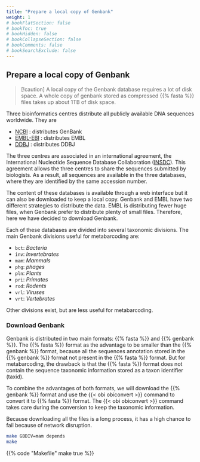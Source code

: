 ```yaml
---
title: "Prepare a local copy of Genbank"
weight: 1
# bookFlatSection: false
# bookToc: true
# bookHidden: false
# bookCollapseSection: false
# bookComments: false
# bookSearchExclude: false
---
```


## Prepare a local copy of Genbank

> [!caution] A local copy of the Genbank database requires a lot of disk space.
> A whole copy of genbank stored as compressed {{% fasta %}} files takes up about 1TB of disk
> space.

Three bioinformatics centres distribute all publicly available DNA sequences worldwide. They are

- [NCBI](https://www.ncbi.nlm.nih.gov/genome/) : distributes GenBank
- [EMBL-EBI](https://www.ebi.ac.uk/ena/data/view/home) : distributes EMBL
- [DDBJ](https://www.ddbj.nig.ac.jp/ddbj/index-e.html) : distributes DDBJ

The three centres are associated in an international agreement, the International Nucleotide Sequence Database Collaboration ([INSDC](https://www.insdc.org/)). This agreement allows the three centres to share the sequences submitted by biologists. As a result, all sequences are available in the three databases, where they are identified by the same accession number.

The content of these databases is available through a web interface but it can also be downloaded to keep a local copy. Genbank and EMBL have two different strategies to distribute the data. EMBL is distributing fewer huge files, when Genbank prefer to distribute plenty of small files. Therefore, here we have decided to download Genbank.

Each of these databases are divided into several taxonomic divisions. The main Genbank divisions useful for metabarcoding are:

- `bct`: *Bacteria*
- `inv`: *Invertebrates*
- `mam`: *Mammals*
- `phg`: *phages*
- `pln`: *Plants*
- `pri`: *Primates*
- `rod`: *Rodents*
- `vrl`: *Viruses*
- `vrt`: *Vertebrates*

Other divisions exist, but are less useful for metabarcoding.

### Download Genbank

Genbank is distributed in two main formats: {{% fasta %}} and {{% genbank %}}. The {{% fasta %}} format as the advantage to be smaller than the {{% genbank %}} format, because all the sequences annotation stored in the {{% genbank %}} format not present in the {{% fasta %}} format. But for metabarcoding, the drawback is that the {{% fasta %}} format does not contain the sequence taxonomic information stored as a taxon identifier (taxid).

To combine the advantages of both formats, we will download the {{% genbank %}} format and use the {{< obi obiconvert >}} command to convert it to {{% fasta %}} format. The {{< obi obiconvert >}} command takes care during the conversion to keep the taxonomic information.

Because downloading all the files is a long process, it has a high chance to fail because of network disruption. 

```bash
make GBDIV=mam depends
make
```


{{% code "Makefile" make true %}}
